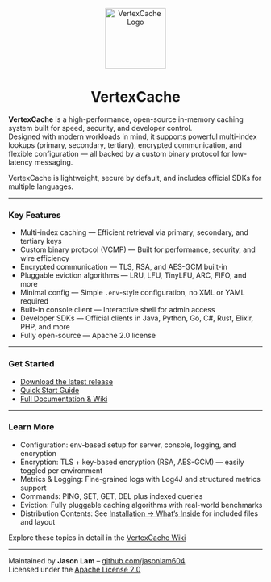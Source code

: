 <p align="center">
  <img src="https://github.com/jasonlam604/VertexCache/blob/main/etc/assets/vertexcache-logo-192x192.png" alt="VertexCache Logo" width="120" height="120"/>
</p>

<h1 align="center">VertexCache</h1>

**VertexCache** is a high-performance, open-source in-memory caching system built for speed, security, and developer control.  
Designed with modern workloads in mind, it supports powerful multi-index lookups (primary, secondary, tertiary), encrypted communication, and flexible configuration — all backed by a custom binary protocol for low-latency messaging.

VertexCache is lightweight, secure by default, and includes official SDKs for multiple languages.

---

### Key Features

- Multi-index caching — Efficient retrieval via primary, secondary, and tertiary keys
- Custom binary protocol (VCMP) — Built for performance, security, and wire efficiency
- Encrypted communication — TLS, RSA, and AES-GCM built-in
- Pluggable eviction algorithms — LRU, LFU, TinyLFU, ARC, FIFO, and more
- Minimal config — Simple `.env`-style configuration, no XML or YAML required
- Built-in console client — Interactive shell for admin access
- Developer SDKs — Official clients in Java, Python, Go, C#, Rust, Elixir, PHP, and more
- Fully open-source — Apache 2.0 license

---

### Get Started

- [Download the latest release](https://github.com/jasonlam604/VertexCache/releases)
- [Quick Start Guide](https://github.com/vertexcache/VertexCache/wiki/Quick-Start-Guide)
- [Full Documentation & Wiki](https://github.com/vertexcache/VertexCache/wiki)

---

### Learn More

- Configuration: env-based setup for server, console, logging, and encryption
- Encryption: TLS + key-based encryption (RSA, AES-GCM) — easily toggled per environment
- Metrics & Logging: Fine-grained logs with Log4J and structured metrics support
- Commands: PING, SET, GET, DEL plus indexed queries
- Eviction: Fully pluggable caching algorithms with real-world benchmarks
- Distribution Contents: See [Installation → What’s Inside](https://github.com/VertexCache/VertexCache/wiki/Installation#Whats-Inside) for included files and layout

Explore these topics in detail in the [VertexCache Wiki](https://github.com/vertexcache/VertexCache/wiki)

---

Maintained by **Jason Lam** – [github.com/jasonlam604](https://github.com/jasonlam604)  
Licensed under the [Apache License 2.0](https://github.com/VertexCache/VertexCache/blob/main/LICENSE)
